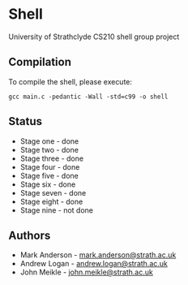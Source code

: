 Shell
=====

University of Strathclyde CS210 shell group project

## Compilation
To compile the shell, please execute:

```gcc main.c -pedantic -Wall -std=c99 -o shell```

## Status
* Stage one - done
* Stage two - done
* Stage three - done
* Stage four - done
* Stage five - done
* Stage six - done
* Stage seven - done
* Stage eight - done
* Stage nine - not done

## Authors
* Mark Anderson - <mark.anderson@strath.ac.uk>
* Andrew Logan - <andrew.logan@strath.ac.uk>
* John Meikle - <john.meikle@strath.ac.uk>

